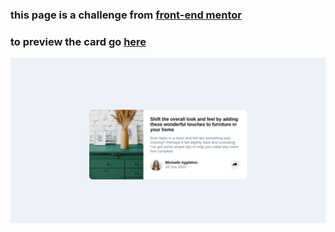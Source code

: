 ### this page is a challenge from [front-end mentor](https://www.frontendmentor.io/challenges/article-preview-component-dYBN_pYFT)

### to preview the card go [here](https://khali70.github.io/article-preview-component/)

[![preview](images/preview.png)](https://khali70.github.io/article-preview-component/)

